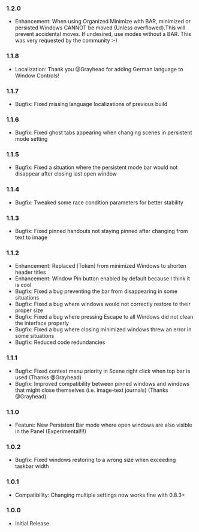 ### 1.2.0
* Enhancement: When using Organized Minimize with BAR, minimized or persisted Windows CANNOT be moved (Unless overflowed).This will prevent accidental moves. If undesired, use modes without a BAR. This was very requested by the community :-)

### 1.1.8
* Localization: Thank you @Grayhead for adding German language to Window Controls!

### 1.1.7
* Bugfix: Fixed missing language localizations of previous build

### 1.1.6
* Bugfix: Fixed ghost tabs appearing when changing scenes in persistent mode setting

### 1.1.5
* Bugfix: Fixed a situation where the persistent mode bar would not disappear after closing last open window

### 1.1.4
* Bugfix: Tweaked some race condition parameters for better stability

### 1.1.3
* Bugfix: Fixed pinned handouts not staying pinned after changing from text to image

### 1.1.2
* Enhancement: Replaced [Token] from minimized Windows to shorten header titles
* Enhancement: Window Pin button enabled by default because I think it is cool
* Bugfix: Fixed a bug preventing the bar from disappearing in some situations
* Bugfix: Fixed a bug where windows would not correctly restore to their proper size
* Bugfix: Fixed a bug where pressing Escape to all Windows did not clean the interface properly
* Bugfix: Fixed a bug where closing minimized windows threw an error in some situations
* Bugfix: Reduced code redundancies

### 1.1.1
* Bugfix: Fixed context menu priority in Scene right click when top bar is used (Thanks @Grayhead)
* Bugfix: Improved compatibility between pinned windows and windows that might close themselves (i.e. image-text journals) (Thanks @Grayhead)

### 1.1.0
* Feature: New Persistent Bar mode where open windows are also visible in the Panel (Experimental!!!)

### 1.0.2
* Bugfix: Fixed windows restoring to a wrong size when exceeding taskbar width

### 1.0.1
* Compatibility: Changing multiple settings now works fine with 0.8.3+

### 1.0.0
* Initial Release
